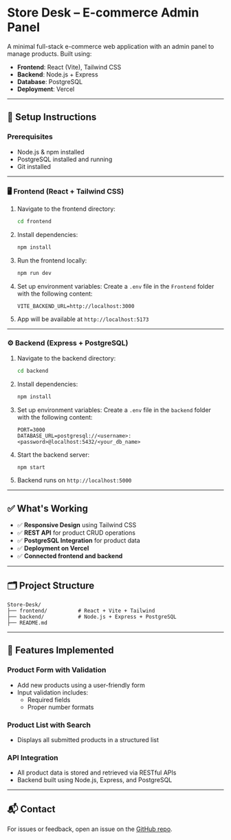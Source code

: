 # Store Desk – E-commerce Admin Panel

A minimal full-stack e-commerce web application with an admin panel to manage products. Built using:

- **Frontend**: React (Vite), Tailwind CSS
- **Backend**: Node.js + Express
- **Database**: PostgreSQL
- **Deployment**: Vercel

---

## 🚀 Setup Instructions

### Prerequisites
- Node.js & npm installed
- PostgreSQL installed and running
- Git installed

---

### 🖥️ Frontend (React + Tailwind CSS)

1. Navigate to the frontend directory:
   ```bash
   cd frontend
   ```

2. Install dependencies:
   ```bash
   npm install
   ```

3. Run the frontend locally:
   ```bash
   npm run dev
   ```
4. Set up environment variables:
   Create a `.env` file in the `Frontend` folder with the following content:

   ```
   VITE_BACKEND_URL=http://localhost:3000
   ```
5. App will be available at `http://localhost:5173`

---

### ⚙️ Backend (Express + PostgreSQL)

1. Navigate to the backend directory:
   ```bash
   cd backend
   ```

2. Install dependencies:
   ```bash
   npm install
   ```

3. Set up environment variables:
   Create a `.env` file in the `backend` folder with the following content:

   ```
   PORT=3000
   DATABASE_URL=postgresql://<username>:<password>@localhost:5432/<your_db_name>
   ```

4. Start the backend server:
   ```bash
   npm start
   ```

5. Backend runs on `http://localhost:5000`

---

## ✅ What's Working

- ✅ **Responsive Design** using Tailwind CSS
- ✅ **REST API** for product CRUD operations
- ✅ **PostgreSQL Integration** for product data
- ✅ **Deployment on Vercel**
- ✅ **Connected frontend and backend**

---

## 🗂️ Project Structure

```
Store-Desk/
├── frontend/          # React + Vite + Tailwind
├── backend/           # Node.js + Express + PostgreSQL
├── README.md
```

---


## 🛒 Features Implemented

### Product Form with Validation

- Add new products using a user-friendly form
- Input validation includes:
  - Required fields
  - Proper number formats

### Product List with Search

- Displays all submitted products in a structured list


### API Integration

- All product data is stored and retrieved via RESTful APIs
- Backend built using Node.js, Express, and PostgreSQL


---

## 📬 Contact

For issues or feedback, open an issue on the [GitHub repo](https://github.com/Laxmikant3/Store-desk).
